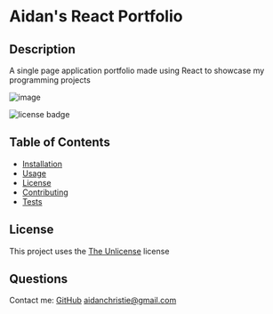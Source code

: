 # Aidan's React Portfolio

  ## Description
  A single page application portfolio made using React to showcase my programming projects
  
  ![image](https://user-images.githubusercontent.com/17131754/180707558-b22573e4-4f72-4d5b-abed-1ea6c40ac9d9.png)
  

  ![license badge](https://img.shields.io/badge/license-The%20Unlicense-green)  

  ## Table of Contents

  - [Installation](#installation)
  - [Usage](#usage)
  - [License](#license)
  - [Contributing](#contributing)
  - [Tests](#tests)

  ## License
  This project uses the [The Unlicense](https://choosealicense.com/licenses/unlicense/) license
  
  ## Questions
  Contact me:
  [GitHub](https://github.com/owlbag)
  [aidanchristie@gmail.com](mailto:aidanchristie@gmail.com)
  
